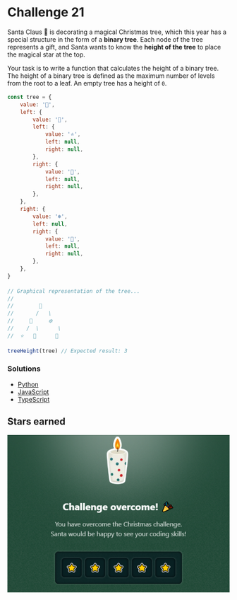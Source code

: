 # Challenge 21

Santa Claus 🎅 is decorating a magical Christmas tree, which this year has a special structure in the form of a **binary tree**. Each node of the tree represents a gift, and Santa wants to know the **height of the tree** to place the magical star at the top.

Your task is to write a function that calculates the height of a binary tree. The height of a binary tree is defined as the maximum number of levels from the root to a leaf. An empty tree has a height of `0`.

```js
const tree = {
	value: '🎁',
	left: {
		value: '🎄',
		left: {
			value: '⭐',
			left: null,
			right: null,
		},
		right: {
			value: '🎅',
			left: null,
			right: null,
		},
	},
	right: {
		value: '❄️',
		left: null,
		right: {
			value: '🦌',
			left: null,
			right: null,
		},
	},
}

// Graphical representation of the tree...
//
//        🎁
//       /   \
//     🎄     ❄️
//    /  \      \
//  ⭐   🎅      🦌

treeHeight(tree) // Expected result: 3
```

### Solutions

- [Python](./solution.py)
- [JavaScript](./solution.js)
- [TypeScript](./solution.ts)

## Stars earned

![5 stars](../../.github/21-challenge-stars.png)

